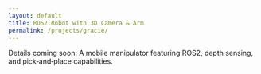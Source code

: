 ```yaml
---
layout: default
title: ROS2 Robot with 3D Camera & Arm
permalink: /projects/gracie/
---
```


<p>Details coming soon: A mobile manipulator featuring ROS2, depth sensing, and pick‑and‑place capabilities.</p>
